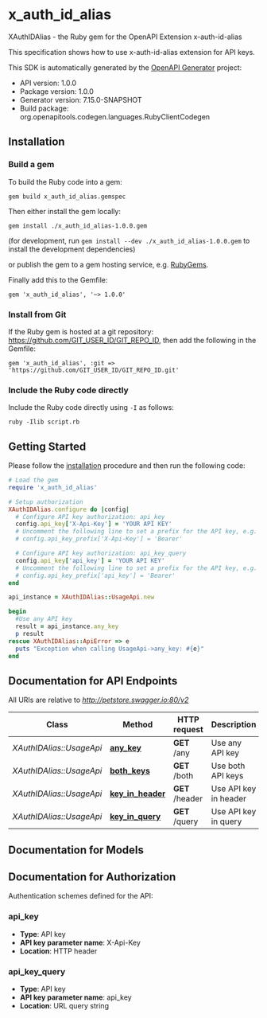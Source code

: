 # x_auth_id_alias

XAuthIDAlias - the Ruby gem for the OpenAPI Extension x-auth-id-alias

This specification shows how to use x-auth-id-alias extension for API keys.

This SDK is automatically generated by the [OpenAPI Generator](https://openapi-generator.tech) project:

- API version: 1.0.0
- Package version: 1.0.0
- Generator version: 7.15.0-SNAPSHOT
- Build package: org.openapitools.codegen.languages.RubyClientCodegen

## Installation

### Build a gem

To build the Ruby code into a gem:

```shell
gem build x_auth_id_alias.gemspec
```

Then either install the gem locally:

```shell
gem install ./x_auth_id_alias-1.0.0.gem
```

(for development, run `gem install --dev ./x_auth_id_alias-1.0.0.gem` to install the development dependencies)

or publish the gem to a gem hosting service, e.g. [RubyGems](https://rubygems.org/).

Finally add this to the Gemfile:

    gem 'x_auth_id_alias', '~> 1.0.0'

### Install from Git

If the Ruby gem is hosted at a git repository: https://github.com/GIT_USER_ID/GIT_REPO_ID, then add the following in the Gemfile:

    gem 'x_auth_id_alias', :git => 'https://github.com/GIT_USER_ID/GIT_REPO_ID.git'

### Include the Ruby code directly

Include the Ruby code directly using `-I` as follows:

```shell
ruby -Ilib script.rb
```

## Getting Started

Please follow the [installation](#installation) procedure and then run the following code:

```ruby
# Load the gem
require 'x_auth_id_alias'

# Setup authorization
XAuthIDAlias.configure do |config|
  # Configure API key authorization: api_key
  config.api_key['X-Api-Key'] = 'YOUR API KEY'
  # Uncomment the following line to set a prefix for the API key, e.g. 'Bearer' (defaults to nil)
  # config.api_key_prefix['X-Api-Key'] = 'Bearer'

  # Configure API key authorization: api_key_query
  config.api_key['api_key'] = 'YOUR API KEY'
  # Uncomment the following line to set a prefix for the API key, e.g. 'Bearer' (defaults to nil)
  # config.api_key_prefix['api_key'] = 'Bearer'
end

api_instance = XAuthIDAlias::UsageApi.new

begin
  #Use any API key
  result = api_instance.any_key
  p result
rescue XAuthIDAlias::ApiError => e
  puts "Exception when calling UsageApi->any_key: #{e}"
end

```

## Documentation for API Endpoints

All URIs are relative to *http://petstore.swagger.io:80/v2*

Class | Method | HTTP request | Description
------------ | ------------- | ------------- | -------------
*XAuthIDAlias::UsageApi* | [**any_key**](docs/UsageApi.md#any_key) | **GET** /any | Use any API key
*XAuthIDAlias::UsageApi* | [**both_keys**](docs/UsageApi.md#both_keys) | **GET** /both | Use both API keys
*XAuthIDAlias::UsageApi* | [**key_in_header**](docs/UsageApi.md#key_in_header) | **GET** /header | Use API key in header
*XAuthIDAlias::UsageApi* | [**key_in_query**](docs/UsageApi.md#key_in_query) | **GET** /query | Use API key in query


## Documentation for Models



## Documentation for Authorization


Authentication schemes defined for the API:
### api_key


- **Type**: API key
- **API key parameter name**: X-Api-Key
- **Location**: HTTP header

### api_key_query


- **Type**: API key
- **API key parameter name**: api_key
- **Location**: URL query string


